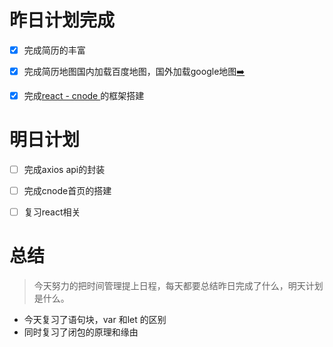 # 昨日计划完成
- [x] 完成简历的丰富
- [x] 完成简历地图国内加载百度地图，国外加载google地图[➡️](https://lirawx.me)
- [x] 完成[react - cnode ](https://github.com/lirawx/react-cnode)的框架搭建 


# 明日计划
- [ ] 完成axios api的封装
- [ ] 完成cnode首页的搭建 
- [ ] 复习react相关


# 总结
> 今天努力的把时间管理提上日程，每天都要总结昨日完成了什么，明天计划是什么。

- 今天复习了语句块，var 和let 的区别
- 同时复习了闭包的原理和缘由



